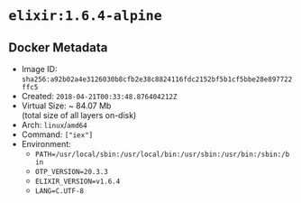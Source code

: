 # `elixir:1.6.4-alpine`

## Docker Metadata

- Image ID: `sha256:a92b02a4e3126030b8cfb2e38c8824116fdc2152bf5b1cf5bbe28e897722ffc5`
- Created: `2018-04-21T00:33:48.876404212Z`
- Virtual Size: ~ 84.07 Mb  
  (total size of all layers on-disk)
- Arch: `linux`/`amd64`
- Command: `["iex"]`
- Environment:
  - `PATH=/usr/local/sbin:/usr/local/bin:/usr/sbin:/usr/bin:/sbin:/bin`
  - `OTP_VERSION=20.3.3`
  - `ELIXIR_VERSION=v1.6.4`
  - `LANG=C.UTF-8`
